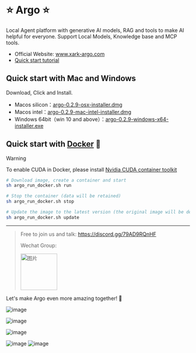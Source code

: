 # ⭐ Argo ⭐
Local Agent platform with generative AI models, RAG and tools to make AI helpful for everyone.
Support Local Models, Knowledge base and MCP tools.
- Official Website: www.xark-argo.com
- [Quick start tutorial](https://docs.xark-argo.com/getting-started)

## Quick start with Mac and Windows
Download, Click and Install.

- Macos silicon：[argo-0.2.9-osx-installer.dmg](https://github.com/xark-argo/argo/releases/download/v0.2.9/argo-0.2.9-osx-installer.dmg)
- Macos intel：[argo-0.2.9-mac-intel-installer.dmg](https://github.com/xark-argo/argo/releases/download/v0.2.9/argo-0.2.9-mac-installer.dmg)
- Windows 64bit（win 10 and above）：[argo-0.2.9-windows-x64-installer.exe](https://github.com/xark-argo/argo/releases/download/v0.2.9/argo-0.2.9-windows-installer.exe)

## Quick start with [Docker](https://www.docker.com/) 🐳

> [!WARNING]  
> To enable CUDA in Docker, please install 
> [Nvidia CUDA container toolkit](https://docs.nvidia.com/dgx/nvidia-container-runtime-upgrade/)


  ```bash
  # Download image, create a container and start
  sh argo_run_docker.sh run
  
  # Stop the container (data will be retained)
  sh argo_run_docker.sh stop
  
  # Update the image to the latest version (the original image will be deleted)
  sh argo_run_docker.sh update
  ```

---
> Free to join us and talk: https://discord.gg/79AD9RQnHF
> 
> Wechat Group:
>
> <img src="https://github.com/user-attachments/assets/d5206618-c32d-4179-9ab7-f74d8cc8706e" alt="图片" style="width:100px;height:100px;">



Let's make Argo even more amazing together! 💪

![image](https://github.com/user-attachments/assets/26aa3d81-9e4e-43b5-abb5-09dc2699d001)

![image](https://github.com/user-attachments/assets/4e4d6413-c821-43d1-ab8f-75eb65b60539)

![image](https://github.com/user-attachments/assets/9e2a069f-7a22-498d-a24d-ee7d4ca7ace0)

![image](https://github.com/user-attachments/assets/57ce6ead-cda8-4493-8a0d-f827ba1d8194)
![image](https://github.com/user-attachments/assets/e656989b-b09e-40ee-9c20-8e22c1caeabc)

